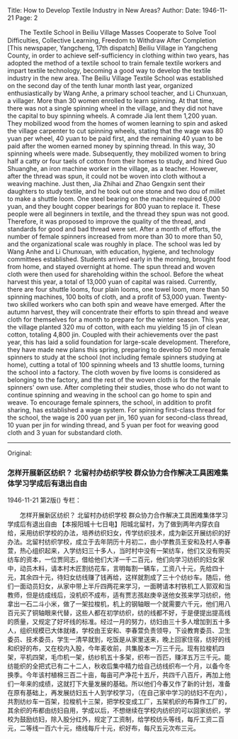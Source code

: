Title: How to Develop Textile Industry in New Areas?
Author:
Date: 1946-11-21
Page: 2

　　The Textile School in Beiliu Village
    Masses Cooperate to Solve Tool Difficulties, Collective Learning, Freedom to Withdraw After Completion
    [This newspaper, Yangcheng, 17th dispatch] Beiliu Village in Yangcheng County, in order to achieve self-sufficiency in clothing within two years, has adopted the method of a textile school to train female textile workers and impart textile technology, becoming a good way to develop the textile industry in the new area. The Beiliu Village Textile School was established on the second day of the tenth lunar month last year, organized enthusiastically by Wang Anhe, a primary school teacher, and Li Chunxuan, a villager. More than 30 women enrolled to learn spinning. At that time, there was not a single spinning wheel in the village, and they did not have the capital to buy spinning wheels. A comrade Jia lent them 1,200 yuan. They mobilized wood from the homes of women learning to spin and asked the village carpenter to cut spinning wheels, stating that the wage was 80 yuan per wheel, 40 yuan to be paid first, and the remaining 40 yuan to be paid after the women earned money by spinning thread. In this way, 30 spinning wheels were made. Subsequently, they mobilized women to bring half a catty or four taels of cotton from their homes to study, and hired Guo Shuanghe, an iron machine worker in the village, as a teacher. However, after the thread was spun, it could not be woven into cloth without a weaving machine. Just then, Jia Zhihai and Zhao Gengxin sent their daughters to study textile, and he took out one stone and two dou of millet to make a shuttle loom. One steel bearing on the machine required 6,000 yuan, and they bought copper bearings for 800 yuan to replace it. These people were all beginners in textile, and the thread they spun was not good. Therefore, it was proposed to improve the quality of the thread, and standards for good and bad thread were set. After a month of efforts, the number of female spinners increased from more than 30 to more than 50, and the organizational scale was roughly in place. The school was led by Wang Anhe and Li Chunxuan, with education, hygiene, and technology committees established. Students arrived early in the morning, brought food from home, and stayed overnight at home. The spun thread and woven cloth were then used for shareholding within the school. Before the wheat harvest this year, a total of 13,000 yuan of capital was raised. Currently, there are four shuttle looms, four plain looms, one towel loom, more than 50 spinning machines, 100 bolts of cloth, and a profit of 53,000 yuan. Twenty-two skilled workers who can both spin and weave have emerged. After the autumn harvest, they will concentrate their efforts to spin thread and weave cloth for themselves for a month to prepare for the winter season. This year, the village planted 320 mu of cotton, with each mu yielding 15 jin of clean cotton, totaling 4,800 jin. Coupled with their achievements over the past year, this has laid a solid foundation for large-scale development. Therefore, they have made new plans this spring, preparing to develop 50 more female spinners to study at the school (not including female spinners studying at home), cutting a total of 100 spinning wheels and 13 shuttle looms, turning the school into a factory. The cloth woven by five looms is considered as belonging to the factory, and the rest of the woven cloth is for the female spinners' own use. After completing their studies, those who do not want to continue spinning and weaving in the school can go home to spin and weave. To encourage female spinners, the school, in addition to profit sharing, has established a wage system. For spinning first-class thread for the school, the wage is 200 yuan per jin, 160 yuan for second-class thread, 10 yuan per jin for winding thread, and 5 yuan per foot for weaving good cloth and 3 yuan for substandard cloth.



<hr /> 

Original: 


### 怎样开展新区纺织？  北留村办纺织学校  群众协力合作解决工具困难集体学习学成后有退出自由

1946-11-21
第2版()
专栏：

　　怎样开展新区纺织？
    北留村办纺织学校
    群众协力合作解决工具困难集体学习学成后有退出自由
    【本报阳城十七日电】阳城北留村，为了做到两年内穿衣自给，采用纺织学校的办法，培养纺织妇女，传学纺织技术，成为新区开展纺织的好办法。北留村纺织学校，成立于去年阴历十月初二，由小学教员王安和及村人李春萱，热心组织起来，入学纺妇三十多人，当时村中没有一架纺车，他们又没有购买纺车的资本，一位贾同志，借给他们大洋一千二百元，他们向学习纺织的妇女家中，动员木料，请本村木匠割纺花车，言明每割一辆车，工资八十元，先给四十元，其余四十元，待妇女纺线赚了钱再给，这样就割成了三十个纺纱车。随后，他们一面动员妇女，从家中带上半斤四两花来学习，一面聘请本村铁机工人郭双和当教师，但是纺成线后，没机织不成布，适有贾志孩赵庚辛送他女孩来学习纺织，他拿出一石二斗小米，做了一架拉梭机，机上的钢轴眼一个就需要六千元，他们用八百元买了铜轴眼来代替，这些人都在初学纺织，纺的线都不好，于是便提出提高线的质量，又规定了好坏线的标准。经过一月的努力，纺妇由三十多人增加到五十多人，组织规模已大体就绪，学校由王安和、李春萱负责领导，下设教育委员、卫生委员、技术委员，学生一清早就到，吃饭是从家里送来，晚上回家住宿，纺好的线和织好的布，又在校内入股，今年麦收前，共集股本一万三千元。现有拉梭机四架，平机四架，毛巾机一架，纺纱机五十多架，织布一百匹，赚洋五万三千元。能纺能织的全把式已有二十二人，秋收后集中精力给自己纺线织布一个月，以备今冬换季。今年该村植棉三百二十亩，每亩可产净花十五斤，共四千八百斤，再加上他们一年来的成绩，这就打下大量发展的基础。所以他们今春又作了新的计划，准备在原有基础上，再发展纺妇五十人到学校学习，（在自己家中学习的纺妇不在内），共割纺纱车一百架，拉梭机十三架，把学校变成工厂，五架机织的布算作工厂的，其余织的布都由纺妇自用，学成以后，不想继续在学校内纺织的可以回家纺织，学校为鼓励纺妇，除入股分红外，规定了工资制，给学校纺头等线，每斤工资二百元，二等线一百六十元，络线每斤十元，织好布，每尺五元次布三元。
